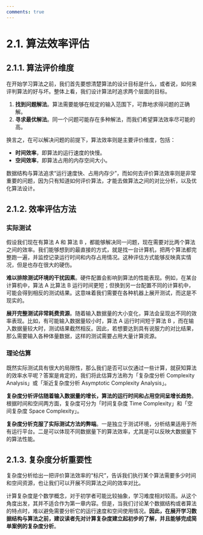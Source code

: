 ```yaml
---
comments: true
---
```


# 2.1. 算法效率评估

## 2.1.1. 算法评价维度

在开始学习算法之前，我们首先要想清楚算法的设计目标是什么，或者说，如何来评判算法的好与坏。整体上看，我们设计算法时追求两个层面的目标。

1. **找到问题解法**。算法需要能够在规定的输入范围下，可靠地求得问题的正确解。
2. **寻求最优解法**。同一个问题可能存在多种解法，而我们希望算法效率尽可能的高。

换言之，在可以解决问题的前提下，算法效率则是主要评价维度，包括：

- **时间效率**，即算法的运行速度的快慢。
- **空间效率**，即算法占用的内存空间大小。

数据结构与算法追求“运行速度快、占用内存少”，而如何去评价算法效率则是非常重要的问题，因为只有知道如何评价算法，才能去做算法之间的对比分析，以及优化算法设计。

## 2.1.2. 效率评估方法

### 实际测试

假设我们现在有算法 A 和 算法 B ，都能够解决同一问题，现在需要对比两个算法之间的效率。我们能够想到的最直接的方式，就是找一台计算机，把两个算法都完整跑一遍，并监控记录运行时间和内存占用情况。这种评估方式能够反映真实情况，但是也存在很大的硬伤。

**难以排除测试环境的干扰因素**。硬件配置会影响到算法的性能表现。例如，在某台计算机中，算法 A 比算法 B 运行时间更短；但换到另一台配置不同的计算机中，可能会得到相反的测试结果。这意味着我们需要在各种机器上展开测试，而这是不现实的。

**展开完整测试非常耗费资源**。随着输入数据量的大小变化，算法会呈现出不同的效率表现。比如，有可能输入数据量较小时，算法 A 运行时间短于算法 B ，而在输入数据量较大时，测试结果截然相反。因此，若想要达到具有说服力的对比结果，那么需要输入各种体量数据，这样的测试需要占用大量计算资源。

### 理论估算

既然实际测试具有很大的局限性，那么我们是否可以仅通过一些计算，就获知算法的效率水平呢？答案是肯定的，我们将此估算方法称为「复杂度分析 Complexity Analysis」或「渐近复杂度分析 Asymptotic Complexity Analysis」。

**复杂度分析评估随着输入数据量的增长，算法的运行时间和占用空间呈增长趋势**。根据时间和空间两方面，复杂度可分为「时间复杂度 Time Complexity」和「空间复杂度 Space Complexity」。

**复杂度分析克服了实际测试方法的弊端**。一是独立于测试环境，分析结果适用于所有运行平台。二是可以体现不同数据量下的算法效率，尤其是可以反映大数据量下的算法性能。

## 2.1.3. 复杂度分析重要性

复杂度分析给出一把评价算法效率的“标尺”，告诉我们执行某个算法需要多少时间和空间资源，也让我们可以开展不同算法之间的效率对比。

计算复杂度是个数学概念，对于初学者可能比较抽象，学习难度相对较高。从这个角度出发，其并不适合作为第一章内容。但是，当我们讨论某个数据结构或者算法的特点时，难以避免需要分析它的运行速度和空间使用情况。**因此，在展开学习数据结构与算法之前，建议读者先对计算复杂度建立起初步的了解，并且能够完成简单案例的复杂度分析**。
